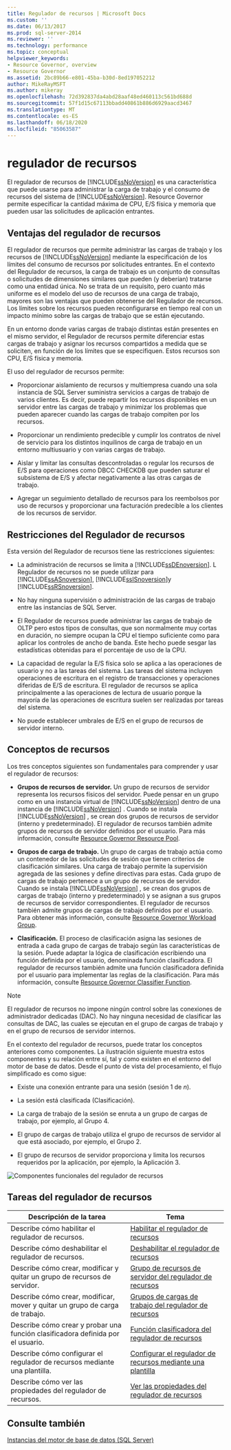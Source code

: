 ```yaml
---
title: Regulador de recursos | Microsoft Docs
ms.custom: ''
ms.date: 06/13/2017
ms.prod: sql-server-2014
ms.reviewer: ''
ms.technology: performance
ms.topic: conceptual
helpviewer_keywords:
- Resource Governor, overview
- Resource Governor
ms.assetid: 2bc89b66-e801-45ba-b30d-8ed197052212
author: MikeRayMSFT
ms.author: mikeray
ms.openlocfilehash: 72d392837da4abd28aaf48ed460113c561bd688d
ms.sourcegitcommit: 57f1d15c67113bbadd40861b886d6929aacd3467
ms.translationtype: MT
ms.contentlocale: es-ES
ms.lasthandoff: 06/18/2020
ms.locfileid: "85063587"
---
```

# <a name="resource-governor"></a>regulador de recursos
  El regulador de recursos de [!INCLUDE[ssNoVersion](../../../includes/ssnoversion-md.md)] es una característica que puede usarse para administrar la carga de trabajo y el consumo de recursos del sistema de [!INCLUDE[ssNoVersion](../../../includes/ssnoversion-md.md)]. Resource Governor permite especificar la cantidad máxima de CPU, E/S física y memoria que pueden usar las solicitudes de aplicación entrantes.  
  
## <a name="benefits-of-resource-governor"></a>Ventajas del regulador de recursos  
 El regulador de recursos que permite administrar las cargas de trabajo y los recursos de [!INCLUDE[ssNoVersion](../../../includes/ssnoversion-md.md)] mediante la especificación de los límites del consumo de recursos por solicitudes entrantes. En el contexto del Regulador de recursos, la carga de trabajo es un conjunto de consultas o solicitudes de dimensiones similares que pueden (y deberían) tratarse como una entidad única. No se trata de un requisito, pero cuanto más uniforme es el modelo del uso de recursos de una carga de trabajo, mayores son las ventajas que pueden obtenerse del Regulador de recursos. Los límites sobre los recursos pueden reconfigurarse en tiempo real con un impacto mínimo sobre las cargas de trabajo que se están ejecutando.  
  
 En un entorno donde varias cargas de trabajo distintas están presentes en el mismo servidor, el Regulador de recursos permite diferenciar estas cargas de trabajo y asignar los recursos compartidos a medida que se soliciten, en función de los límites que se especifiquen. Estos recursos son CPU, E/S física y memoria.  
  
 El uso del regulador de recursos permite:  
  
-   Proporcionar aislamiento de recursos y multiempresa cuando una sola instancia de SQL Server suministra servicios a cargas de trabajo de varios clientes. Es decir, puede repartir los recursos disponibles en un servidor entre las cargas de trabajo y minimizar los problemas que pueden aparecer cuando las cargas de trabajo compiten por los recursos.  
  
-   Proporcionar un rendimiento predecible y cumplir los contratos de nivel de servicio para los distintos inquilinos de carga de trabajo en un entorno multiusuario y con varias cargas de trabajo.  
  
-   Aislar y limitar las consultas descontroladas o regular los recursos de E/S para operaciones como DBCC CHECKDB que pueden saturar el subsistema de E/S y afectar negativamente a las otras cargas de trabajo.  
  
-   Agregar un seguimiento detallado de recursos para los reembolsos por uso de recursos y proporcionar una facturación predecible a los clientes de los recursos de servidor.  
  
## <a name="resource-governor-constraints"></a>Restricciones del Regulador de recursos  
 Esta versión del Regulador de recursos tiene las restricciones siguientes:  
  
-   La administración de recursos se limita a [!INCLUDE[ssDEnoversion](../../includes/ssdenoversion-md.md)]. L Regulador de recursos no se puede utilizar para [!INCLUDE[ssASnoversion](../../includes/ssasnoversion-md.md)], [!INCLUDE[ssISnoversion](../../includes/ssisnoversion-md.md)]y [!INCLUDE[ssRSnoversion](../../includes/ssrsnoversion-md.md)].  
  
-   No hay ninguna supervisión o administración de las cargas de trabajo entre las instancias de SQL Server.  
  
-   El Regulador de recursos puede administrar las cargas de trabajo de OLTP pero estos tipos de consultas, que son normalmente muy cortas en duración, no siempre ocupan la CPU el tiempo suficiente como para aplicar los controles de ancho de banda. Este hecho puede sesgar las estadísticas obtenidas para el porcentaje de uso de la CPU.  
  
-   La capacidad de regular la E/S física solo se aplica a las operaciones de usuario y no a las tareas del sistema. Las tareas del sistema incluyen operaciones de escritura en el registro de transacciones y operaciones diferidas de E/S de escritura. El regulador de recursos se aplica principalmente a las operaciones de lectura de usuario porque la mayoría de las operaciones de escritura suelen ser realizadas por tareas del sistema.  
  
-   No puede establecer umbrales de E/S en el grupo de recursos de servidor interno.  
  
## <a name="resource-concepts"></a>Conceptos de recursos  
 Los tres conceptos siguientes son fundamentales para comprender y usar el regulador de recursos:  
  
-   **Grupos de recursos de servidor.** Un grupo de recursos de servidor representa los recursos físicos del servidor. Puede pensar en un grupo como en una instancia virtual de [!INCLUDE[ssNoVersion](../../../includes/ssnoversion-md.md)] dentro de una instancia de [!INCLUDE[ssNoVersion](../../../includes/ssnoversion-md.md)] . Cuando se instala [!INCLUDE[ssNoVersion](../../../includes/ssnoversion-md.md)] , se crean dos grupos de recursos de servidor (interno y predeterminado). El regulador de recursos también admite grupos de recursos de servidor definidos por el usuario. Para más información, consulte [Resource Governor Resource Pool](resource-governor-resource-pool.md).  
  
-   **Grupos de carga de trabajo.** Un grupo de cargas de trabajo actúa como un contenedor de las solicitudes de sesión que tienen criterios de clasificación similares. Una carga de trabajo permite la supervisión agregada de las sesiones y define directivas para estas. Cada grupo de cargas de trabajo pertenece a un grupo de recursos de servidor. Cuando se instala [!INCLUDE[ssNoVersion](../../../includes/ssnoversion-md.md)] , se crean dos grupos de cargas de trabajo (interno y predeterminado) y se asignan a sus grupos de recursos de servidor correspondientes. El regulador de recursos también admite grupos de cargas de trabajo definidos por el usuario. Para obtener más información, consulte [Resource Governor Workload Group](resource-governor-workload-group.md).  
  
-   **Clasificación.** El proceso de clasificación asigna las sesiones de entrada a cada grupo de cargas de trabajo según las características de la sesión. Puede adaptar la lógica de clasificación escribiendo una función definida por el usuario, denominada función clasificadora. El regulador de recursos también admite una función clasificadora definida por el usuario para implementar las reglas de la clasificación. Para más información, consulte [Resource Governor Classifier Function](resource-governor-classifier-function.md).  
  
> [!NOTE]  
>  El regulador de recursos no impone ningún control sobre las conexiones de administrador dedicadas (DAC). No hay ninguna necesidad de clasificar las consultas de DAC, las cuales se ejecutan en el grupo de cargas de trabajo y en el grupo de recursos de servidor internos.  
  
 En el contexto del regulador de recursos, puede tratar los conceptos anteriores como componentes. La ilustración siguiente muestra estos componentes y su relación entre sí, tal y como existen en el entorno del motor de base de datos. Desde el punto de vista del procesamiento, el flujo simplificado es como sigue:  
  
-   Existe una conexión entrante para una sesión (sesión 1 de *n*).  
  
-   La sesión está clasificada (Clasificación).  
  
-   La carga de trabajo de la sesión se enruta a un grupo de cargas de trabajo, por ejemplo, al Grupo 4.  
  
-   El grupo de cargas de trabajo utiliza el grupo de recursos de servidor al que está asociado, por ejemplo, el Grupo 2.  
  
-   El grupo de recursos de servidor proporciona y limita los recursos requeridos por la aplicación, por ejemplo, la Aplicación 3.  
  
 ![Componentes funcionales del regulador de recursos](../../database-engine/media/rg-basic-funct-components.gif "Componentes funcionales del regulador de recursos")  
  
## <a name="resource-governor-tasks"></a>Tareas del regulador de recursos  
  
|Descripción de la tarea|Tema|  
|----------------------|-----------|  
|Describe cómo habilitar el regulador de recursos.|[Habilitar el regulador de recursos](resource-governor.md)|  
|Describe cómo deshabilitar el regulador de recursos.|[Deshabilitar el regulador de recursos](disable-resource-governor.md)|  
|Describe cómo crear, modificar y quitar un grupo de recursos de servidor.|[Grupo de recursos de servidor del regulador de recursos](resource-governor-resource-pool.md)|  
|Describe cómo crear, modificar, mover y quitar un grupo de carga de trabajo.|[Grupos de cargas de trabajo del regulador de recursos](resource-governor-workload-group.md)|  
|Describe cómo crear y probar una función clasificadora definida por el usuario.|[Función clasificadora del regulador de recursos](resource-governor-classifier-function.md)|  
|Describe cómo configurar el regulador de recursos mediante una plantilla.|[Configurar el regulador de recursos mediante una plantilla](configure-resource-governor-using-a-template.md)|  
|Describe cómo ver las propiedades del regulador de recursos.|[Ver las propiedades del regulador de recursos](view-resource-governor-properties.md)|  
  
## <a name="see-also"></a>Consulte también  
 [Instancias del motor de base de datos &#40;SQL Server&#41;](../../database-engine/configure-windows/database-engine-instances-sql-server.md)  
  
  
